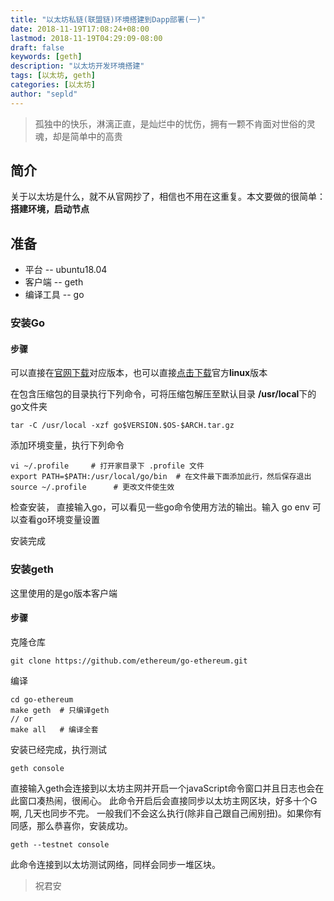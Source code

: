 ```yaml
---
title: "以太坊私链(联盟链)环境搭建到Dapp部署(一)"
date: 2018-11-19T17:08:24+08:00
lastmod: 2018-11-19T04:29:09-08:00
draft: false
keywords: [geth]
description: "以太坊开发环境搭建"
tags: [以太坊, geth]
categories: [以太坊]
author: "sepld"
---
```


> 孤独中的快乐，淋漓正直，是灿烂中的忧伤，拥有一颗不肯面对世俗的灵魂，却是简单中的高贵

## 简介

关于以太坊是什么，就不从官网抄了，相信也不用在这重复。本文要做的很简单：**搭建环境，启动节点**

## 准备

- 平台 -- ubuntu18.04
- 客户端 -- geth
- 编译工具 -- go


### 安装Go
#### 步骤
可以直接在[官网下载](https://golang.org/dl/)对应版本，也可以直接[点击下载](https://dl.google.com/go/go1.11.2.linux-amd64.tar.gz)官方**linux**版本

在包含压缩包的目录执行下列命令，可将压缩包解压至默认目录 **/usr/local**下的go文件夹
```
tar -C /usr/local -xzf go$VERSION.$OS-$ARCH.tar.gz
```

添加环境变量，执行下列命令
```
vi ~/.profile     # 打开家目录下 .profile 文件
export PATH=$PATH:/usr/local/go/bin  # 在文件最下面添加此行，然后保存退出
source ~/.profile      # 更改文件使生效
```

检查安装， 直接输入go，可以看见一些go命令使用方法的输出。输入 go env 可以查看go环境变量设置

安装完成


### 安装geth

这里使用的是go版本客户端
#### 步骤
克隆仓库
```
git clone https://github.com/ethereum/go-ethereum.git
```

编译
```
cd go-ethereum
make geth  # 只编译geth
// or
make all   # 编译全套

```

安装已经完成，执行测试
```
geth console
```

直接输入geth会连接到以太坊主网并开启一个javaScript命令窗口并且日志也会在此窗口凑热闹，很闹心。
此命令开启后会直接同步以太坊主网区块，好多十个G啊, 几天也同步不完。
一般我们不会这么执行(除非自己跟自己闹别扭)。如果你有同感，那么恭喜你，安装成功。
```
geth --testnet console
```

此命令连接到以太坊测试网络，同样会同步一堆区块。

> 祝君安
